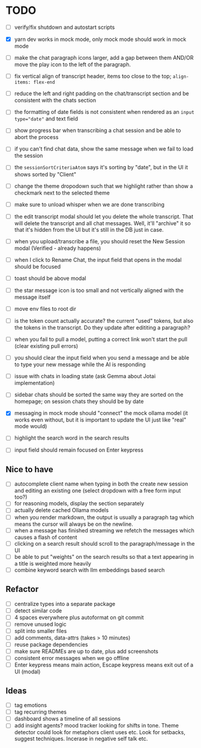 # TODO

- [ ] verify/fix shutdown and autostart scripts
- [x] yarn dev works in mock mode, only mock mode should work in mock mode

- [ ] make the chat paragraph icons larger, add a gap between them AND/OR move the play icon to the left of the paragraph.
- [ ] fix vertical align of transcript header, items too close to the top; `align-items: flex-end`
- [ ] reduce the left and right padding on the chat/transcript section and be consistent with the chats section
- [ ] the formatting of date fields is not consistent when rendered as an `input type="date"` and text field
- [ ] show progress bar when transcribing a chat session and be able to abort the process
- [ ] if you can't find chat data, show the same message when we fail to load the session
- [ ] the `sessionSortCriteriaAtom` says it's sorting by "date", but in the UI it shows sorted by "Client"
- [ ] change the theme dropodown such that we highlight rather than show a checkmark next to the selected theme
- [ ] make sure to unload whisper when we are done transcribing
- [ ] the edit transcript modal should let you delete the whole transcript. That will delete the transcript and all chat messages. Well, it'll "archive" it so that it's hidden from the UI but it's still in the DB just in case.
- [ ] when you upload/transcribe a file, you should reset the New Session modal (Verified - already happens)
- [ ] when I click to Rename Chat, the input field that opens in the modal should be focused
- [ ] toast should be above modal
- [ ] the star message icon is too small and not vertically aligned with the message itself
- [ ] move env files to root dir
- [ ] is the token count actually accurate? the current "used" tokens, but also the tokens in the transcript. Do they update after edititing a paragraph?
- [ ] when you fail to pull a model, putting a correct link won't start the pull (clear existing pull errors)
- [ ] you should clear the input field when you send a message and be able to type your new message while the AI is responding
- [ ] issue with chats in loading state (ask Gemma about Jotai implementation)
- [ ] sidebar chats should be sorted the same way they are sorted on the homepage; on session chats they should be by date
- [x] messaging in mock mode should "connect" the mock ollama model (it works even without, but it is important to update the UI just like "real" mode would)
- [ ] highlight the search word in the search results
- [ ] input field should remain focused on Enter keypress

## Nice to have

- [ ] autocomplete client name when typing in both the create new session and editing an existing one (select dropdown with a free form input too?)
- [ ] for reasoning models, display the <think> section separately
- [ ] actually delete cached Ollama models
- [ ] when you render markdown, the output is usually a paragraph tag which means the cursor will always be on the newline.
- [ ] when a message has finished streaming we refetch the messages which causes a flash of content
- [ ] clicking on a search result should scroll to the paragraph/message in the UI
- [ ] be able to put "weights" on the search results so that a text appearing in a title is weighted more heavily
- [ ] combine keyword search with llm embeddings based search

## Refactor

- [ ] centralize types into a separate package
- [ ] detect similar code
- [ ] 4 spaces everywhere plus autoformat on git commit
- [ ] remove unused logic
- [ ] split into smaller files
- [ ] add comments, data-attrs (takes > 10 minutes)
- [ ] reuse package dependencies
- [ ] make sure READMEs are up to date, plus add screenshots
- [ ] consistent error messages when we go offline
- [ ] Enter keypress means main action, Escape keypress means exit out of a UI (modal)

## Ideas

- [ ] tag emotions
- [ ] tag recurring themes
- [ ] dashboard shows a timeline of all sessions
- [ ] add insight agents? mood tracker looking for shifts in tone. Theme detector could look for metaphors client uses etc. Look for setbacks, suggest techniques. Incerase in negative self talk etc.
